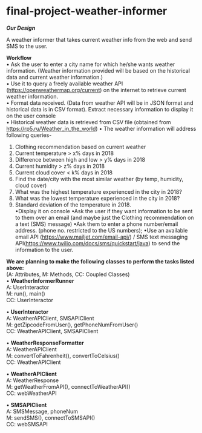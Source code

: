 # final-project-weather-informer
***Our Design***

A weather informer that takes current weather info from the web and send SMS to the user.

**Workflow** <br />
• Ask the user to enter a city name for which he/she wants weather information. (Weather information provided will be based on the historical data and current weather information.)<br />
• Use it to query a freely available weather API (https://openweathermap.org/current) on the internet to retrieve current weather information.<br />
• Format data received. (Data from weather API will be in JSON format and historical data is in CSV format). Extract necessary information to display it on the user console<br />
• Historical weather data is retrieved from CSV file (obtained from https://rp5.ru/Weather_in_the_world)
• The weather information will address following queries-<br />
1. Clothing recommendation based on current weather<br />
2. Current temperature > x% days in 2018<br />
3. Difference between high and low > y% days in 2018<br />
4. Current humidity > z% days in 2018<br />
5. Current cloud cover < k% days in 2018<br />
6. Find the date/city with the most similar weather (by temp, humidity, cloud cover)<br />
7. What was the highest temperature experienced in the city in 2018? <br />
8. What was the lowest temperature experienced in the city in 2018? <br />
9. Standard deviation of the temperature in 2018.<br />
•Display it on console
•Ask the user if they want information to be sent to them over an email (and maybe just the Clothing recommendation on a text (SMS) message)
•Ask them to enter a phone number/email address. (phone no. restricted to the US numbers);
•Use an available  email API (https://www.mailjet.com/email-api/) / SMS text messaging API(https://www.twilio.com/docs/sms/quickstart/java) to send the information to the user.

**We are planning to make the following classes to perform the tasks listed above:**<br />
(A: Attributes, M: Methods, CC: Coupled Classes)<br />
•	**WeatherInformerRunner**<br />
A: UserInteractor<br />
M: run(), main()<br />
CC: UserInteractor<br />

•	**UserInteractor**<br />
A: WeatherAPIClient, SMSAPIClient<br />
M: getZipcodeFromUser(), getPhoneNumFromUser()<br />
CC: WeatherAPIClient, SMSAPIClient<br />

•	**WeatherResponseFormatter**<br />
A: WeatherAPIClient<br />
M: convertToFahrenheit(), convertToCelsius()<br />
CC: WeatherAPIClient<br />

•	**WeatherAPIClient**<br />
A: WeatherResponse<br />
M: getWeatherFromAPI(), connectToWeatherAPI()<br />
CC: webWeatherAPI<br />

•	**SMSAPIClient**<br />
A: SMSMessage, phoneNum <br />
M: sendSMS(), connectToSMSAPI()<br />
CC: webSMSAPI<br />
